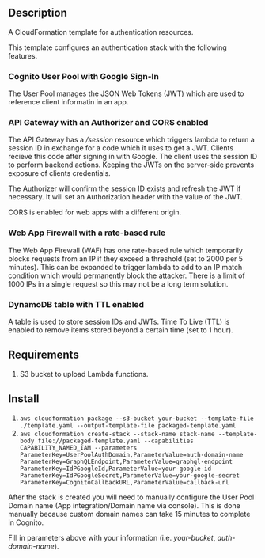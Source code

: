 ## Description

A CloudFormation template for authentication resources.

This template configures an authentication stack with the following features.

### Cognito User Pool with Google Sign-In

The User Pool manages the JSON Web Tokens (JWT) which are used to reference client informatin in an app.

### API Gateway with an Authorizer and CORS enabled

The API Gateway has a _/session_ resource which triggers lambda to return a session ID in exchange for a code which it uses to get a JWT. Clients recieve this code after signing in with Google. The client uses the session ID to perform backend actions. Keeping the JWTs on the server-side prevents exposure of clients credentials.

The Authorizer will confirm the session ID exists and refresh the JWT if necessary. It will set an Authorization header with the value of the JWT.

CORS is enabled for web apps with a different origin.

### Web App Firewall with a rate-based rule

The Web App Firewall (WAF) has one rate-based rule which temporarily blocks requests from an IP if they exceed a threshold (set to 2000 per 5 minutes). This can be expanded to trigger lambda to add to an IP match condition which would permanently block the attacker. There is a limit of 1000 IPs in a single request so this may not be a long term solution.

### DynamoDB table with TTL enabled

A table is used to store session IDs and JWTs. Time To Live (TTL) is enabled to remove items stored beyond a certain time (set to 1 hour).

## Requirements

1. S3 bucket to upload Lambda functions.

## Install

1. `aws cloudformation package --s3-bucket your-bucket --template-file ./template.yaml --output-template-file packaged-template.yaml`
2. `aws cloudformation create-stack --stack-name stack-name --template-body file://packaged-template.yaml --capabilities CAPABILITY_NAMED_IAM --parameters ParameterKey=UserPoolAuthDomain,ParameterValue=auth-domain-name ParameterKey=GraphQLEndpoint,ParameterValue=graphql-endpoint ParameterKey=IdPGoogleId,ParameterValue=your-google-id ParameterKey=IdPGoogleSecret,ParameterValue=your-google-secret ParameterKey=CognitoCallbackURL,ParameterValue=callback-url`

After the stack is created you will need to manually configure the User Pool Domain name (App integration/Domain name via console). This is done manually because custom domain names can take 15 minutes to complete in Cognito.

Fill in parameters above with your information (i.e. _your-bucket_, _auth-domain-name_).
